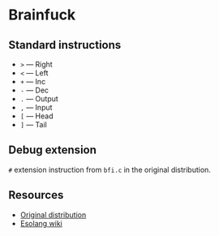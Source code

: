# Brainfuck

## Standard instructions

- `>` — Right
- `<` — Left
- `+` — Inc
- `-` — Dec
- `.` — Output
- `,` — Input
- `[` — Head
- `]` — Tail

## Debug extension

`#` extension instruction from `bfi.c` in the original distribution.

## Resources

- [Original distribution](http://main.aminet.net/dev/lang/brainfuck-2.lha)
- [Esolang wiki](https://esolangs.org/wiki/Brainfuck)
